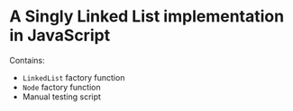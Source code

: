 # A Singly Linked List implementation in JavaScript

Contains:

-   `LinkedList` factory function
-   `Node` factory function
-   Manual testing script

